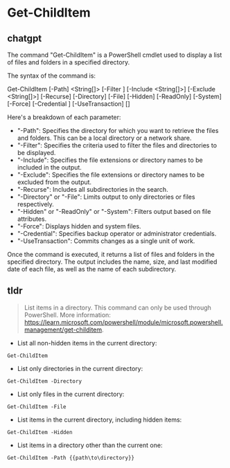 # Get-ChildItem 
## chatgpt 
The command "Get-ChildItem" is a PowerShell cmdlet used to display a list of files and folders in a specified directory. 

The syntax of the command is: 

Get-ChildItem [-Path] <String[]> [-Filter <String>] [-Include <String[]>] [-Exclude <String[]>] [-Recurse] [-Directory] [-File] [-Hidden] [-ReadOnly] [-System] [-Force] [-Credential <PSCredential>] [-UseTransaction] [<CommonParameters>]

Here's a breakdown of each parameter: 

- "-Path": Specifies the directory for which you want to retrieve the files and folders. This can be a local directory or a network share.
- "-Filter": Specifies the criteria used to filter the files and directories to be displayed.
- "-Include": Specifies the file extensions or directory names to be included in the output.
- "-Exclude": Specifies the file extensions or directory names to be excluded from the output.
- "-Recurse": Includes all subdirectories in the search.
- "-Directory" or "-File": Limits output to only directories or files respectively.
- "-Hidden" or "-ReadOnly" or "-System": Filters output based on file attributes.
- "-Force": Displays hidden and system files.
- "-Credential": Specifies backup operator or administrator credentials.
- "-UseTransaction": Commits changes as a single unit of work.

Once the command is executed, it returns a list of files and folders in the specified directory. The output includes the name, size, and last modified date of each file, as well as the name of each subdirectory. 

## tldr 
 
> List items in a directory.
> This command can only be used through PowerShell.
> More information: <https://learn.microsoft.com/powershell/module/microsoft.powershell.management/get-childitem>.

- List all non-hidden items in the current directory:

`Get-ChildItem`

- List only directories in the current directory:

`Get-ChildItem -Directory`

- List only files in the current directory:

`Get-ChildItem -File`

- List items in the current directory, including hidden items:

`Get-ChildItem -Hidden`

- List items in a directory other than the current one:

`Get-ChildItem -Path {{path\to\directory}}`
